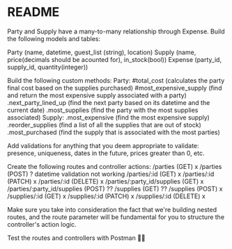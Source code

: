 # README
Party and Supply have a many-to-many relationship through Expense.
Build the following models and tables:

Party (name, datetime, guest_list (string), location)
Supply (name, price(decimals should be acounted for), in_stock(bool))
Expense (party_id, supply_id, quantity(integer))

Build the following custom methods:
	Party: 
		#total_cost (calculates the party final cost based on the supplies purchased)
		#most_expensive_supply (find and return the most expensive supply associated with a party)
		.next_party_lined_up (find the next party based on its datetime and the current date)
		.most_supplies (find the party with the most supplies associated)
	Supply: 
		.most_expensive (find the most expensive supply)
		.reorder_supplies (find a list of all the supplies that are out of stock)
		.most_purchased (find the supply that is associated with the most parties)

Add validations for anything that you deem appropriate to validate: presence, uniqueness, dates in the future, prices greater than 0, etc.

Create the following routes and controller actions:
    /parties (GET) x
	/parties (POST) ? datetime validation not working 
	/parties/:id (GET) x
	/parties/:id (PATCH) x
	/parties/:id (DELETE) x
	/parties/:party_id/supplies (GET) x
	/parties/:party_id/supplies (POST)	??
	/supplies (GET) ??
	/supplies (POST) x
	/supplies/:id (GET) x
	/supplies/:id (PATCH) x
	/supplies/:id (DELETE) x

Make sure you take into consideration the fact that we're building nested routes, and the route parameter will be fundamental for you to structure the controller's action logic.

Test the routes and controllers with Postman 🙌🏻
